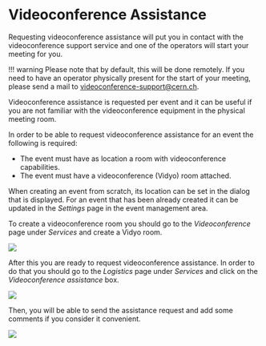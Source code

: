 # Videoconference Assistance

Requesting videoconference assistance will put you in contact with the videoconference support service and one of the
operators will start your meeting for you.

!!! warning
    Please note that by default, this will be done remotely. If you need to have an operator physically present for the
    start of your meeting, please send a mail to
    [videoconference-support@cern.ch](mailto:videoconference-support@cern.ch).

Videoconference assistance is requested per event and it can be useful if you are not familiar with the videoconference
equipment in the physical meeting room.

In order to be able to request videoconference assistance for an event the following is required:

- The event must have as location a room with videoconference capabilities.
- The event must have a videoconference (Vidyo) room attached.

When creating an event from scratch, its location can be set in the dialog that is displayed. For an event that has been
already created it can be updated in the _Settings_ page in the event management area.

To create a videoconference room you should go to the _Videoconference_ page under _Services_ and create a Vidyo room.

![](../assets/vc_assistance/vc_rooms.png)

After this you are ready to request videoconference assistance. In order to do that you should go to the _Logistics_
page under _Services_ and click on the _Videoconference assistance_ box.

![](../assets/vc_assistance/logistics.png)

Then, you will be able to send the assistance request and add some comments if you consider it convenient.

![](../assets/vc_assistance/request_form.png)
